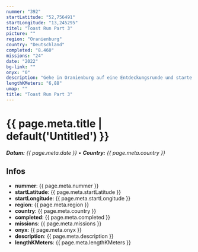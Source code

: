 ```yaml
---
nummer: "392"
startLatitude: "52,756491"
startLongitude: "13,245295"
titel: "Toast Run Part 3"
picture: ""
region: "Oranienburg"
country: "Deutschland"
completed: "8.460"
missions: "24"
date: "2022"
bg-link: ""
onyx: "0"
description: "Gehe in Oranienburg auf eine Entdeckungsrunde und starte deine Runde in der Bernauer Straße.\nDie Runde führt dich unter anderem an der Havel und dem Schloss entlang."
lengthKMeters: "6,88"
umap: ""
title: "Toast Run Part 3"
---
```

# {{ page.meta.title | default('Untitled') }}

_**Datum:** {{ page.meta.date }} • **Country:** {{ page.meta.country }}_

## Infos
- **nummer**: {{ page.meta.nummer }}
- **startLatitude**: {{ page.meta.startLatitude }}
- **startLongitude**: {{ page.meta.startLongitude }}
- **region**: {{ page.meta.region }}
- **country**: {{ page.meta.country }}
- **completed**: {{ page.meta.completed }}
- **missions**: {{ page.meta.missions }}
- **onyx**: {{ page.meta.onyx }}
- **description**: {{ page.meta.description }}
- **lengthKMeters**: {{ page.meta.lengthKMeters }}

